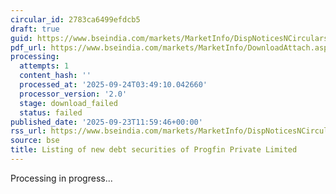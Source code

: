 ```yaml
---
circular_id: 2783ca6499efdcb5
draft: true
guid: https://www.bseindia.com/markets/MarketInfo/DispNoticesNCirculars.aspx?Noticeid={0EC4B847-433A-48FA-891B-D25B574EEAF6}&noticeno=20250923-30&dt=09/23/2025&icount=30&totcount=84&flag=0
pdf_url: https://www.bseindia.com/markets/MarketInfo/DownloadAttach.aspx?id=20250923-30&attachedId=
processing:
  attempts: 1
  content_hash: ''
  processed_at: '2025-09-24T03:49:10.042660'
  processor_version: '2.0'
  stage: download_failed
  status: failed
published_date: '2025-09-23T11:59:46+00:00'
rss_url: https://www.bseindia.com/markets/MarketInfo/DispNoticesNCirculars.aspx?Noticeid={0EC4B847-433A-48FA-891B-D25B574EEAF6}&noticeno=20250923-30&dt=09/23/2025&icount=30&totcount=84&flag=0
source: bse
title: Listing of new debt securities of Progfin Private Limited
---
```


Processing in progress...